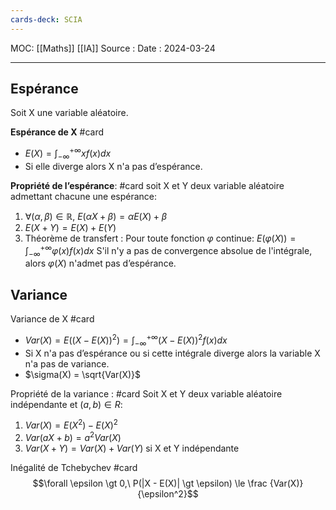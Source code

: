 ```yaml
---
cards-deck: SCIA
---
```

MOC: [[Maths]] [[IA]]
Source :
Date : 2024-03-24
***
## Espérance

Soit X une variable aléatoire.

**Espérance de X** #card 
- $E(X) = \int_{- \infty}^{+\infty}xf(x)dx$
- Si elle diverge alors X n'a pas d’espérance.


**Propriété de l’espérance**: #card 
soit X et Y deux variable aléatoire admettant chacune une espérance:
1. $\forall(\alpha,\beta)\in\mathbb R,\  E(\alpha X + \beta) = \alpha E(X) + \beta$
2. $E(X + Y) = E(X) + E(Y)$
3. Théorème de transfert : Pour toute fonction $\varphi$ continue: $E(\varphi(X)) = \int_{- \infty}^{+\infty} \varphi(x)f(x)dx$
	S'il n'y a pas de convergence absolue de l'intégrale, alors $\varphi(X)$ n'admet pas d’espérance.
	
## Variance

Variance de X #card
- $Var(X) = E((X - E(X))^2) = \int_{- \infty}^{+\infty} (X - E(X))^2f(x)dx$
- Si X n'a pas d’espérance ou si cette intégrale diverge alors la variable X n'a pas de variance.
- $\sigma(X) = \sqrt{Var(X)}$

Propriété de la variance : #card 
Soit X et Y deux variable aléatoire indépendante et $(a,b) \in R$: 
1. $Var(X) = E(X^2) - E(X)^2$
2. $Var(aX + b) = a^2 Var(X)$
3. $Var(X + Y) = Var(X) + Var(Y)$ si X et Y indépendante

Inégalité de Tchebychev #card 
$$\forall \epsilon \gt 0,\ P(|X - E(X)| \gt \epsilon) \le \frac {Var(X)}{\epsilon^2}$$

